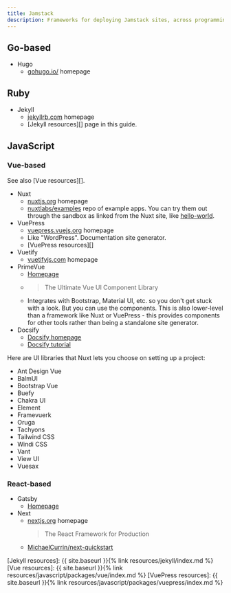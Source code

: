 ```yaml
---
title: Jamstack
description: Frameworks for deploying Jamstack sites, across programming languages
---
```



## Go-based

- Hugo
    - [gohugo.io/](https://gohugo.io/) homepage


## Ruby

- Jekyll
    - [jekyllrb.com](http://jekyllrb.com/) homepage
    - [Jekyll resources][] page in this guide.

## JavaScript

### Vue-based

See also [Vue resources][].

- Nuxt
    - [nuxtjs.org](https://nuxtjs.org/) homepage
    - [nuxtlabs/examples](https://github.com/nuxtlabs/examples) repo of example apps. You can try them out through the sandbox as linked from the Nuxt site, like [hello-world](https://codesandbox.io/s/github/nuxtlabs/examples/tree/master/routing/hello-world?from-embed).
- VuePress
     - [vuepress.vuejs.org](https://vuepress.vuejs.org/) homepage
     - Like "WordPress". Documentation site generator.
     - [VuePress resources][]
- Vuetify
    - [vuetifyjs.com](https://vuetifyjs.com/) homepage
- PrimeVue
    - [Homepage](https://www.primefaces.org/primevue/)
    - > The Ultimate Vue UI Component Library
    - Integrates with Bootstrap, Material UI, etc. so you don't get stuck with a look. But you can use the components. This is also lower-level than a framework like Nuxt or VuePress - this provides components for other tools rather than being a standalone site generator.
- Docsify
    - [Docsify homepage](https://docsify.js.org/#/)
    - [Docsify tutorial](https://michaelcurrin.github.io/docsify-js-tutorial/#/)

Here are UI libraries that Nuxt lets you choose on setting up a project:

- Ant Design Vue
- BalmUI
- Bootstrap Vue
- Buefy
- Chakra UI
- Element
- Framevuerk
- Oruga
- Tachyons
- Tailwind CSS
- Windi CSS
- Vant
- View UI
- Vuesax

### React-based

- Gatsby
    - [Homepage](https://www.gatsbyjs.com/)
- Next
    - [nextjs.org](https://nextjs.org/) homepage
        > The React Framework for Production
    - [MichaelCurrin/next-quickstart](https://github.com/MichaelCurrin/next-quickstart)


[Jekyll resources]: {{ site.baseurl }}{% link resources/jekyll/index.md %}
[Vue resources]: {{ site.baseurl }}{% link resources/javascript/packages/vue/index.md %}
[VuePress resources]: {{ site.baseurl }}{% link resources/javascript/packages/vuepress/index.md %}
